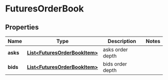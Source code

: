 
# FuturesOrderBook

## Properties
Name | Type | Description | Notes
------------ | ------------- | ------------- | -------------
**asks** | [**List&lt;FuturesOrderBookItem&gt;**](FuturesOrderBookItem.md) | asks order depth | 
**bids** | [**List&lt;FuturesOrderBookItem&gt;**](FuturesOrderBookItem.md) | bids order depth | 




